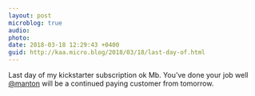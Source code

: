 ```yaml
---
layout: post
microblog: true
audio: 
photo: 
date: 2018-03-18 12:29:43 +0400
guid: http://kaa.micro.blog/2018/03/18/last-day-of.html
---
```

Last day of my kickstarter subscription ok Mb. You’ve done your job well [@manton](https://micro.blog/manton) will be a continued paying customer from tomorrow.
